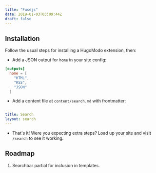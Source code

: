 ```yaml
---
title: "Fusejs"
date: 2019-01-03T03:09:44Z
draft: false
---
```


## Installation

Follow the usual steps for installing a HugoModo extension, then:

* Add a JSON output for `home` in your site config:

``` toml
[outputs]
  home = [
    "HTML",
    "RSS",
    "JSON"
  ]
```

* Add a content file at `content/search.md` with frontmatter:

``` yaml
---
title: Search
layout: search
---
```

* That's it! Were you expecting extra steps? Load up your site and visit `/search` to see it working.

## Roadmap

1. Searchbar partial for inclusion in templates.
